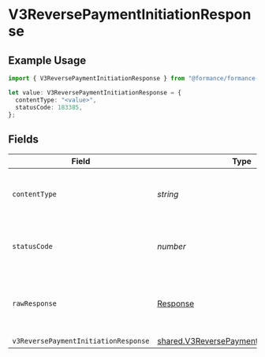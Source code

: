 # V3ReversePaymentInitiationResponse

## Example Usage

```typescript
import { V3ReversePaymentInitiationResponse } from "@formance/formance-sdk/sdk/models/operations";

let value: V3ReversePaymentInitiationResponse = {
  contentType: "<value>",
  statusCode: 183385,
};
```

## Fields

| Field                                                                                                         | Type                                                                                                          | Required                                                                                                      | Description                                                                                                   |
| ------------------------------------------------------------------------------------------------------------- | ------------------------------------------------------------------------------------------------------------- | ------------------------------------------------------------------------------------------------------------- | ------------------------------------------------------------------------------------------------------------- |
| `contentType`                                                                                                 | *string*                                                                                                      | :heavy_check_mark:                                                                                            | HTTP response content type for this operation                                                                 |
| `statusCode`                                                                                                  | *number*                                                                                                      | :heavy_check_mark:                                                                                            | HTTP response status code for this operation                                                                  |
| `rawResponse`                                                                                                 | [Response](https://developer.mozilla.org/en-US/docs/Web/API/Response)                                         | :heavy_check_mark:                                                                                            | Raw HTTP response; suitable for custom response parsing                                                       |
| `v3ReversePaymentInitiationResponse`                                                                          | [shared.V3ReversePaymentInitiationResponse](../../../sdk/models/shared/v3reversepaymentinitiationresponse.md) | :heavy_minus_sign:                                                                                            | Accepted                                                                                                      |